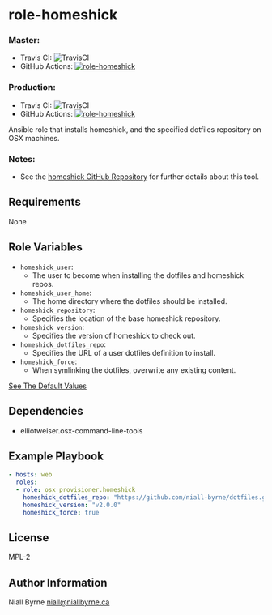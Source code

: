 # role-homeshick

### Master:
- Travis CI: ![TravisCI](https://travis-ci.com/osx-provisioner/role-homeshick.svg?branch=master)
- GitHub Actions: [![role-homeshick](https://github.com/osx-provisioner/role-homeshick/actions/workflows/push.yml/badge.svg?branch=master)](https://github.com/osx-provisioner/role-homeshick/actions/workflows/push.yml)

### Production:
- Travis CI: ![TravisCI](https://travis-ci.com/osx-provisioner/role-homeshick.svg?branch=production)
- GitHub Actions: [![role-homeshick](https://github.com/osx-provisioner/role-homeshick/actions/workflows/push.yml/badge.svg?branch=production)](https://github.com/osx-provisioner/role-homeshick/actions/workflows/push.yml)

Ansible role that installs homeshick, and the specified dotfiles repository on OSX machines.

### Notes:
- See the [homeshick GitHub Repository](https://github.com/andsens/homeshick) for further details about this tool.

Requirements
------------

None


Role Variables
--------------
- `homeshick_user`:
  - The user to become when installing the dotfiles and homeshick repos.
- `homeshick_user_home`:
  - The home directory where the dotfiles should be installed.
- `homeshick_repository`:
  - Specifies the location of the base homeshick repository.
- `homeshick_version`:
  - Specifies the version of homeshick to check out.
- `homeshick_dotfiles_repo`:
  - Specifies the URL of a user dotfiles definition to install.
- `homeshick_force`:
  - When symlinking the dotfiles, overwrite any existing content.

[See The Default Values](defaults/main.yml)

Dependencies
------------

- elliotweiser.osx-command-line-tools

Example Playbook
----------------

```yaml
- hosts: web
  roles:
  - role: osx_provisioner.homeshick
    homeshick_dotfiles_repo: "https://github.com/niall-byrne/dotfiles.git"
    homeshick_version: "v2.0.0"
    homeshick_force: true
```

License
-------

MPL-2

Author Information
------------------

Niall Byrne <niall@niallbyrne.ca>
